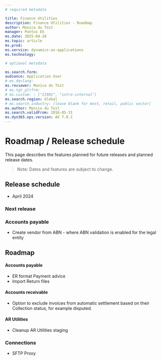 ```yaml
---
# required metadata

title: Finance Utilities
description: Finance Utilities - Roadmap
author: Monica du Toit
manager: Pontus Ek
ms.date: 2025-04-28
ms.topic: article
ms.prod: 
ms.service: dynamics-ax-applications
ms.technology: 

# optional metadata

ms.search.form:  
audience: Application User
# ms.devlang: 
ms.reviewer: Monica du Toit
# ms.tgt_pltfrm: 
# ms.custom: : ["21901", "intro-internal"]
ms.search.region: Global
# ms.search.industry: [leave blank for most, retail, public sector]
ms.author: Monica du Toit
ms.search.validFrom: 2016-05-31
ms.dyn365.ops.version: AX 7.0.1
---
```


# 	Roadmap / Release schedule

This page describes the features planned for future releases and planned release dates.

> Note: Dates and features are subject to change.


## Release schedule

- April 2024


### Next release

### Accounts payable
- Create vendor from ABN - where ABN validation is enabled for the legal entity

## Roadmap

#### Accounts payable 
- ER format Payment advice
- Import Return files

#### Accounts receivable
- Option to exclude invoices from automatic settlement based on their Collection status, for example disputed.

#### AR Utilities
- Cleanup AR Utilities staging

### Connections
- SFTP Proxy



